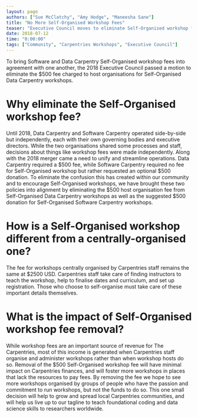 ```yaml
---
layout: page
authors: ["Sue McClatchy", "Amy Hodge", "Maneesha Sane"]
title: "No More Self-Organised Workshop Fees"
teaser: "Executive Council moves to eliminate Self-Organised workshop fees"
date: 2018-07-12
time: "0:00:00"
tags: ["Community", "Carpentries Workshops", "Executive Council"]
---
```


To bring Software and Data Carpentry Self-Organised workshop fees into agreement with one another, the 2018 Executive Council passed a motion to eliminate the $500 fee charged to host organisations for Self-Organised Data Carpentry workshops.

# Why eliminate the Self-Organised workshop fee?

Until 2018, Data Carpentry and Software Carpentry operated side-by-side but independently, each with their own governing bodies and executive directors. While the two organisations shared some processes and staff, decisions about things like workshop fees were made independently. Along with the 2018 merger came a need to unify and streamline operations. Data Carpentry required a $500 fee, while Software Carpentry required no fee for Self-Organised workshop but rather requested an optional $500 donation. To eliminate the confusion this has created within our community and to encourage Self-Organised workshops, we have brought these two policies into alignment by eliminating the $500 host organisation fee from Self-Organised Data Carpentry workshops as well as the suggested $500 donation for Self-Organised Software Carpentry workshops.

# How is a Self-Organised workshop different from a centrally-organised one?
The fee for workshops centrally organised by Carpentries staff remains the same at $2500 USD. Carpentries staff take care of finding instructors to teach the workshop, help to finalise dates and curriculum, and set up registration. Those who choose to self-organise must take care of these important details themselves.

# What is the impact of Self-Organised workshop fee removal?

While workshop fees are an important source of revenue for The Carpentries, most of this income is generated when Carpentries staff organise and administer workshops rather than when workshop hosts do so. Removal of the $500 Self-Organised workshop fee will have minimal impact on Carpentries finances, and will foster more workshops in places that lack the resources to pay fees. By removing the fee we hope to see more workshops organised by groups of people who have the passion and commitment to run workshops, but not the funds to do so. This one small decision will help to grow and spread local Carpentries communities, and will help us live up to our tagline to teach foundational coding and data science skills to researchers worldwide.
